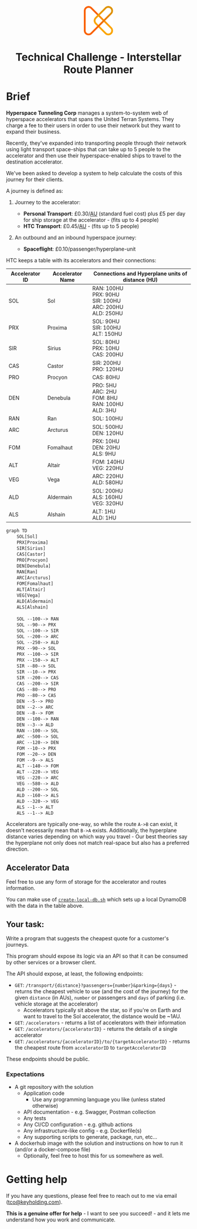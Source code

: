 <div align="center"><img src="./logo.svg" alt="Logo" width="80" height="80"></div>

<h1 align="center">Technical Challenge - Interstellar Route Planner</h1>

# Brief
**Hyperspace Tunneling Corp** manages a system-to-system web of hyperspace accelerators that spans the United Terran Systems. They charge a fee to their users in order to use their network but they want to expand their business.

Recently, they've expanded into transporting people through their network using light transport space-ships that can take up to 5 people to the accelerator and then use their hyperspace-enabled ships to travel to the destination accelerator.

We've been asked to develop a system to help calculate the costs of this journey for their clients.

A journey is defined as:

1. Journey to the accelerator:
    * **Personal Transport**: £0.30/[AU](https://en.wikipedia.org/wiki/Astronomical_unit) (standard fuel cost) plus £5 per day for ship storage at the accelerator - (fits up to 4 people)
    * **HTC Transport**: £0.45/[AU](https://en.wikipedia.org/wiki/Astronomical_unit) - (fits up to 5 people)

2. An outbound and an inbound hyperspace journey:
    * **Spaceflight**: £0.10/passenger/hyperplane-unit

HTC keeps a table with its accelerators and their connections:

| Accelerator ID | Accelerator Name | Connections and Hyperplane units of distance (HU)                          |
| -------------- | ---------------- | -------------------------------------------------------------------------- |
| SOL            | Sol              | RAN: 100HU<br/>PRX: 90HU<br/>SIR: 100HU<br/>ARC: 200HU<br/>ALD: 250HU<br/> |
| PRX            | Proxima          | SOL: 90HU<br/>SIR: 100HU<br/>ALT: 150HU<br/>                               |
| SIR            | Sirius           | SOL: 80HU<br/>PRX: 10HU<br/>CAS: 200HU<br/>                                |
| CAS            | Castor           | SIR: 200HU<br/>PRO: 120HU<br/>                                             |
| PRO            | Procyon          | CAS: 80HU<br/>                                                             |
| DEN            | Denebula         | PRO: 5HU<br/>ARC: 2HU<br/>FOM: 8HU<br/>RAN: 100HU<br/>ALD: 3HU<br/>        |
| RAN            | Ran              | SOL: 100HU<br/>                                                            |
| ARC            | Arcturus         | SOL: 500HU<br/>DEN: 120HU<br/>                                             |
| FOM            | Fomalhaut        | PRX: 10HU<br/>DEN: 20HU<br/>ALS: 9HU<br/>                                  |
| ALT            | Altair           | FOM: 140HU<br/>VEG: 220HU<br/>                                             |
| VEG            | Vega             | ARC: 220HU<br/>ALD: 580HU<br/>                                             |
| ALD            | Aldermain        | SOL: 200HU<br/>ALS: 160HU<br/>VEG: 320HU<br/>                              |
| ALS            | Alshain          | ALT: 1HU<br/>ALD: 1HU<br/>                                                 |

```mermaid
graph TD
    SOL[Sol]
    PRX[Proxima]
    SIR[Sirius]
    CAS[Castor]
    PRO[Procyon]
    DEN[Denebula]
    RAN[Ran]
    ARC[Arcturus]
    FOM[Fomalhaut]
    ALT[Altair]
    VEG[Vega]
    ALD[Aldermain]
    ALS[Alshain]

    SOL --100--> RAN
    SOL --90--> PRX
    SOL --100--> SIR
    SOL --200--> ARC
    SOL --250--> ALD
    PRX --90--> SOL
    PRX --100--> SIR
    PRX --150--> ALT
    SIR --80--> SOL
    SIR --10--> PRX
    SIR --200--> CAS
    CAS --200--> SIR
    CAS --80--> PRO
    PRO --80--> CAS
    DEN --5--> PRO
    DEN --2--> ARC
    DEN --8--> FOM
    DEN --100--> RAN
    DEN --3--> ALD
    RAN --100--> SOL
    ARC --500--> SOL
    ARC --120--> DEN
    FOM --10--> PRX
    FOM --20--> DEN
    FOM --9--> ALS
    ALT --140--> FOM
    ALT --220--> VEG
    VEG --220--> ARC
    VEG --580--> ALD
    ALD --200--> SOL
    ALD --160--> ALS
    ALD --320--> VEG
    ALS --1--> ALT
    ALS --1--> ALD
```

Accelerators are typically one-way, so while the route `A->B` can exist, it doesn't necessarily mean that `B->A` exists. Additionally, the hyperplane distance varies depending on which way you travel - Our best theories say the hyperplane not only does not match real-space but also has a preferred direction.

## Accelerator Data
Feel free to use any form of storage for the accelerator and routes information.

You can make use of [`create-local-db.sh`](./create-local-db.sh) which sets up a local DynamoDB with the data in the table above.


## Your task:
Write a program that suggests the cheapest quote for a customer's journeys.

This program should expose its logic via an API so that it can be consumed by other services or a browser client.

The API should expose, at least, the following endpoints:
* `GET`: `/transport/{distance}?passengers={number}&parking={days}` - returns the cheapest vehicle to use (and the cost of the journey) for the given `distance` (in AUs), `number` or passengers and `days` of parking (i.e. vehicle storage at the accelerator)
  * Accelerators typically sit above the star, so if you're on Earth and want to travel to the Sol accelerator, the distance would be ~1AU.
* `GET`: `/accelerators` - returns a list of accelerators with their information
* `GET`: `/accelerators/{acceleratorID}` - returns the details of a single accelerator
* `GET`: `/accelerators/{acceleratorID}/to/{targetAcceleratorID}` - returns the cheapest route from `acceleratorID` to `targetAcceleratorID`

These endpoints should be public.

### Expectations
* A git repository with the solution
    * Application code
        * Use any programming language you like (unless stated otherwise)
    * API documentation - e.g. Swagger, Postman collection
    * Any tests
    * Any CI/CD configuration - e.g. github actions
    * Any infrastructure-like config - e.g. Dockerfile(s)
    * Any supporting scripts to generate, package, run, etc...
* A dockerhub image with the solution and instructions on how to run it (and/or a docker-compose file)
    * Optionally, feel free to host this for us somewhere as well.

# Getting help
If you have any questions, please feel free to reach out to me via email (tco@keyholding.com).

**This is a genuine offer for help** - I want to see you succeed! - and it lets me understand how you work and communicate.
